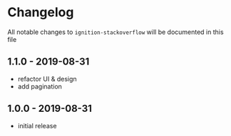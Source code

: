 # Changelog

All notable changes to `ignition-stackoverflow` will be documented in this file

## 1.1.0 - 2019-08-31

- refactor UI & design
- add pagination

## 1.0.0 - 2019-08-31

- initial release
